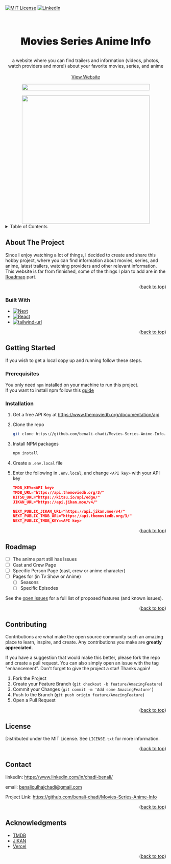 <a name="readme-top"></a>

[![MIT License][license-shield]][license-url]
[![LinkedIn][linkedin-shield]][linkedin-url]

<!-- PROJECT LOGO -->

<br />
<div>
<h3 align="center" style="font-weight:900; font-size:2rem;">Movies Series Anime Info</h3>

<p align="center">
    a website where you can find trailers and information (videos, photos, watch providers and more!) about your favorite movies, series, and anime
    <br />
    <br />
    <a href="https://movies-series-anime-info.vercel.app/" target="_blank">View Website</a>
  </p>
  <div style="display: flex; flex-direction: row; flex-wrap: wrap; gap:1rem; justify-content:center;">
  <img src="https://s3.us-west-2.amazonaws.com/secure.notion-static.com/05377d82-3f4f-4cc7-ba21-9f08c6d7e873/Untitled.png?X-Amz-Algorithm=AWS4-HMAC-SHA256&X-Amz-Content-Sha256=UNSIGNED-PAYLOAD&X-Amz-Credential=AKIAT73L2G45EIPT3X45%2F20221004%2Fus-west-2%2Fs3%2Faws4_request&X-Amz-Date=20221004T171515Z&X-Amz-Expires=86400&X-Amz-Signature=a0b977c2b491f1bf89263f7cc6d21307d558aac0ec2bd8abf4a95fa0c645244d&X-Amz-SignedHeaders=host&response-content-disposition=filename%20%3D%22Untitled.png%22&x-id=GetObject" width="400" height="100%">
  <img src="https://s3.us-west-2.amazonaws.com/secure.notion-static.com/df19da93-6ffe-4875-a066-768ad7667c16/Untitled.png?X-Amz-Algorithm=AWS4-HMAC-SHA256&X-Amz-Content-Sha256=UNSIGNED-PAYLOAD&X-Amz-Credential=AKIAT73L2G45EIPT3X45%2F20221004%2Fus-west-2%2Fs3%2Faws4_request&X-Amz-Date=20221004T170642Z&X-Amz-Expires=86400&X-Amz-Signature=05f846a223e375e5a6706f141aebc48a3aa425d341579e921ceedecaccd28dde&X-Amz-SignedHeaders=host&response-content-disposition=filename%20%3D%22Untitled.png%22&x-id=GetObject" width="400">

</div>
</div>

<!-- TABLE OF CONTENTS -->

<details>
  <summary>Table of Contents</summary>
  <ol>
    <li>
      <a href="#about-the-project">About The Project</a>
      <ul>
        <li><a href="#built-with">Built With</a></li>
      </ul>
    </li>
    <li>
      <a href="#getting-started">Getting Started</a>
      <ul>
        <li><a href="#prerequisites">Prerequisites</a></li>
        <li><a href="#installation">Installation</a></li>
      </ul>
    </li>
    <li><a href="#roadmap">Roadmap</a></li>
    <li><a href="#contributing">Contributing</a></li>
    <li><a href="#license">License</a></li>
    <li><a href="#contact">Contact</a></li>
    <li><a href="#acknowledgments">Acknowledgments</a></li>
  </ol>
</details>
<!-- ABOUT THE PROJECT -->

## About The Project

Since I enjoy watching a lot of things, I decided to create and share this hobby project, where you can find information about movies, series, and anime, latest trailers, watching providers and other relevant information.<br/>
This website is far from finnished, some of the things I plan to add are in the <a href="#roadmap">Roadmap</a> part.

<p align="right">(<a href="#readme-top">back to top</a>)</p>

### Built With

-   [![Next][next.js]][next-url]
-   [![React][react.js]][react-url]
-   [![tailwind-url]][tailwind]

<p align="right">(<a href="#readme-top">back to top</a>)</p>

<!-- GETTING STARTED -->

## Getting Started

If you wish to get a local copy up and running follow these steps.

### Prerequisites

You only need `npm` installed on your machine to run this project.<br/>
If you want to install npm follow this [guide](https://docs.npmjs.com/downloading-and-installing-node-js-and-npm)

### Installation

1. Get a free API Key at https://www.themoviedb.org/documentation/api
2. Clone the repo
    ```sh
    git clone https://github.com/benali-chadi/Movies-Series-Anime-Info.git
    ```
3. Install NPM packages
    ```sh
    npm install
    ```
4. Create a `.env.local` file
5. Enter the following in `.env.local`, and change `<API key>` with your API key

    ```json
    TMDB_KEY=<API key>
    TMDB_URL="https://api.themoviedb.org/3/"
    KITSU_URL="https://kitsu.io/api/edge/"
    JIKAN_URL="https://api.jikan.moe/v4/"

    NEXT_PUBLIC_JIKAN_URL="https://api.jikan.moe/v4/"
    NEXT_PUBLIC_TMDB_URL="https://api.themoviedb.org/3/"
    NEXT_PUBLIC_TMDB_KEY=<API key>
    ```

<p align="right">(<a href="#readme-top">back to top</a>)</p>

<!-- ROADMAP -->

## Roadmap

-   [ ] The anime part still has Issues
-   [ ] Cast and Crew Page
-   [ ] Specific Person Page (cast, crew or anime character)
-   [ ] Pages for (in Tv Show or Anime)
    -   [ ] Seasons
    -   [ ] Specific Episodes

See the [open issues](https://github.com/benali-chadi/Movies-Series-Anime-Info/issues) for a full list of proposed features (and known issues).

<p align="right">(<a href="#readme-top">back to top</a>)</p>

<!-- CONTRIBUTING -->

## Contributing

Contributions are what make the open source community such an amazing place to learn, inspire, and create. Any contributions you make are **greatly appreciated**.

If you have a suggestion that would make this better, please fork the repo and create a pull request. You can also simply open an issue with the tag "enhancement".
Don't forget to give the project a star! Thanks again!

1. Fork the Project
2. Create your Feature Branch (`git checkout -b feature/AmazingFeature`)
3. Commit your Changes (`git commit -m 'Add some AmazingFeature'`)
4. Push to the Branch (`git push origin feature/AmazingFeature`)
5. Open a Pull Request

<p align="right">(<a href="#readme-top">back to top</a>)</p>

<!-- LICENSE -->

## License

Distributed under the MIT License. See `LICENSE.txt` for more information.

<p align="right">(<a href="#readme-top">back to top</a>)</p>

<!-- CONTACT -->

## Contact

linkedIn: https://www.linkedin.com/in/chadi-benali/

email: benalioulhajchadi@gmail.com

Project Link: https://github.com/benali-chadi/Movies-Series-Anime-Info

<p align="right">(<a href="#readme-top">back to top</a>)</p>

<!-- ACKNOWLEDGMENTS -->

## Acknowledgments

-   [TMDB](https://www.themoviedb.org/)
-   [JIKAN](https://jikan.moe/)
-   [Vercel](https://vercel.com/)

<p align="right">(<a href="#readme-top">back to top</a>)</p>

<!-- MARKDOWN LINKS & IMAGES -->

<!-- https://www.markdownguide.org/basic-syntax/#reference-style-links -->

[license-shield]: https://img.shields.io/github/license/benali-chadi/Movies-Series-Anime-Info.svg?style=for-the-badge
[license-url]: https://github.com/benali-chadi/Movies-Series-Anime-Info/blob/master/LICENSE.txt
[linkedin-shield]: https://img.shields.io/badge/-LinkedIn-black.svg?style=for-the-badge&logo=linkedin&colorB=555
[linkedin-url]: https://www.linkedin.com/in/chadi-benali/
[next.js]: https://img.shields.io/badge/next.js-000000?style=for-the-badge&logo=nextdotjs&logoColor=white
[next-url]: https://nextjs.org/
[react.js]: https://img.shields.io/badge/React-20232A?style=for-the-badge&logo=react&logoColor=61DAFB
[react-url]: https://reactjs.org/
[tailwind]: https://tailwindcss.com/_next/static/media/tailwindcss-mark.79614a5f61617ba49a0891494521226b.svg
[tailwind-url]: https://img.shields.io/badge/Tailwind_CSS-38B2AC?style=for-the-badge&logo=tailwind-css&logoColor=white/
